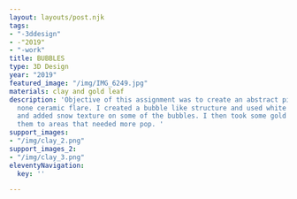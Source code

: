 ```yaml
---
layout: layouts/post.njk
tags:
- "-3ddesign"
- -"2019"
- "-work"
title: BUBBLES
type: 3D Design
year: "2019"
featured_image: "/img/IMG_6249.jpg"
materials: clay and gold leaf
description: 'Objective of this assignment was to create an abstract piece with a
  none ceramic flare. I created a bubble like structure and used white acrylic paint
  and added snow texture on some of the bubbles. I then took some gold leaf and applied
  them to areas that needed more pop. '
support_images:
- "/img/clay_2.png"
support_images_2:
- "/img/clay_3.png"
eleventyNavigation:
  key: ''

---
```

